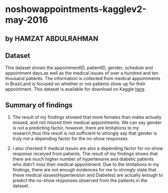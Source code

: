 # noshowappointments-kagglev2-may-2016
## by HAMZAT ABDULRAHMAN

## Dataset
This dataset shows the appointmentID, patientID, gender, schedule and appointment days,as well as the medical issues of over a hundred and ten thousand patients. The information is collected from medical appointments in Brazil,and is focused on whether or not patients show up for their appointment.
This dataset is available for download on Kaggle [here]( https://www.kaggle.com/joniarroba/noshowappointments) .

## Summary of findings
1. The result of my findings showed that more females than males actually missed, and not missed their medical appointments. We can say gender is not a predicting factor, however, there are limitations to my research,thus this result is not sufficient to strongly say that gender is truly not a depending factor for the no-show responses.

2. I also checked if medical issues are also a depending factor for no-show response received from patients. The result of my findings shows that there are much higher number of hypertensive and diabetic patients who didn't miss their medical appointment.
 Due to the limitations in my findings, there are not enough evidences for me to strongly state that these medical issues(Hypertension and Diabetes) are actually enough to predict the no-show responses observed from the patients in the dataset.